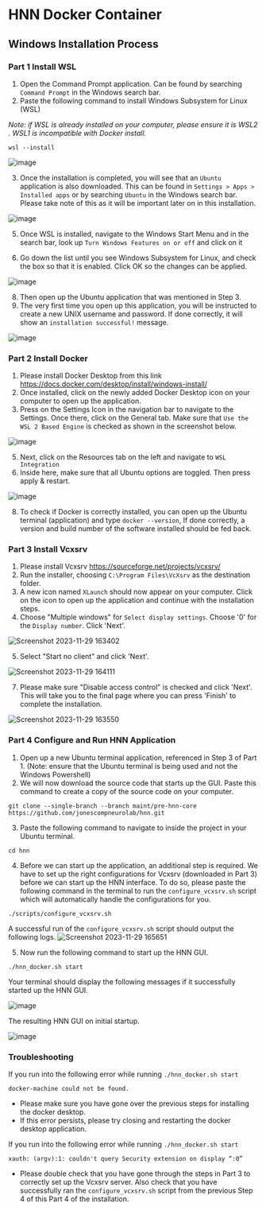 # HNN Docker Container

## Windows Installation Process

### Part 1 Install WSL
1. Open the Command Prompt application. Can be found by searching `Command Prompt` in the Windows search bar.
2. Paste the following command to install Windows Subsystem for Linux (WSL)

_Note: if WSL is already installed on your computer, please ensure it is WSL2 . WSL1 is incompatible with Docker install._
```
wsl --install
``` 
![image](https://github.com/jonescompneurolab/hnn/assets/34087669/f94c9ea6-1459-4082-8a01-af69d115368c)

3. Once the installation is completed, you will see that an `Ubuntu` application is also downloaded. This can be found in `Settings > Apps > Installed apps` or by searching `Ubuntu` in the Windows search bar. Please take note of this as it will be important later on in this installation.

![image](https://github.com/jonescompneurolab/hnn/assets/34087669/aa1635db-ccd7-4989-bdbd-7f89f5493225)

5. Once WSL is installed, navigate to the Windows Start Menu and in the search bar, look up `Turn Windows Features on or off` and click on it

6. Go down the list until you see Windows Subsystem for Linux, and check the box so that it is enabled. Click OK so the changes can be applied.
   
![image](https://github.com/jonescompneurolab/hnn/assets/34087669/d9c9580f-2082-4ac8-bdee-ca599e9b2da1)

8. Then open up the Ubuntu application that was mentioned in Step 3.
9. The very first time you open up this application, you will be instructed to create a new UNIX username and password. If done correctly, it will show an `installation successful!` message.
   
![image](https://github.com/jonescompneurolab/hnn/assets/34087669/d6e26399-804d-4780-a451-492c1ccdf81f)



### Part 2 Install Docker
1. Please install Docker Desktop from this link https://docs.docker.com/desktop/install/windows-install/
2. Once installed, click on the newly added Docker Desktop icon on your computer to open up the application.
3. Press on the Settings Icon in the navigation bar to navigate to the Settings. Once there, click on the General tab. Make sure that `Use the WSL 2 Based Engine` is checked as shown in the screenshot below.
   
![image](https://github.com/jonescompneurolab/hnn/assets/34087669/84d0078a-ba4f-478c-8af1-e7771ba896b3)

5. Next, click on the Resources tab on the left and navigate to `WSL Integration`
6. Inside here, make sure that all Ubuntu options are toggled. Then press apply & restart.
   
![image](https://github.com/jonescompneurolab/hnn/assets/34087669/d01a0c14-37b2-456a-b7d8-3ed3bdd5283c)

8. To check if Docker is correctly installed, you can open up the Ubuntu terminal (application) and type `docker --version`, If done correctly, a version and build number of the software installed should be fed back.


### Part 3 Install Vcxsrv
1. Please install Vcxsrv https://sourceforge.net/projects/vcxsrv/
2. Run the installer, choosing `C:\Program Files\VcXsrv` as the destination folder.
3. A new icon named `XLaunch` should now appear on your computer. Click on the icon to open up the application and continue with the installation steps.
4. Choose "Multiple windows" for `Select display settings`. Choose '0' for the `Display number`. Click 'Next'.

![Screenshot 2023-11-29 163402](https://github.com/jonescompneurolab/hnn/assets/34087669/89bcad1a-56fd-4026-a718-ea3c81b8554d)

5. Select "Start no client" and click 'Next'.

![Screenshot 2023-11-29 164111](https://github.com/jonescompneurolab/hnn/assets/34087669/57ba748c-6a05-424d-aa7b-8afcc7f9b917)

7. Please make sure "Disable access control" is checked and click 'Next'. This will take you to the final page where you can press 'Finish' to complete the installation.

![Screenshot 2023-11-29 163550](https://github.com/jonescompneurolab/hnn/assets/34087669/d4c7341b-1b00-4721-b49d-79b5dd081047)


### Part 4 Configure and Run HNN Application
1. Open up a new Ubuntu terminal application, referenced in Step 3 of Part 1. (Note: ensure that the Ubuntu terminal is being used and not the Windows Powershell)
2. We will now download the source code that starts up the GUI. Paste this command to create a copy of the source code on your computer.
```
git clone --single-branch --branch maint/pre-hnn-core https://github.com/jonescompneurolab/hnn.git
```
3. Paste the following command to navigate to inside the project in your Ubuntu terminal.
```
cd hnn
```
4. Before we can start up the application, an additional step is required. We have to set up the right configurations for Vcxsrv (downloaded in Part 3) before we can start up the HNN interface. To do so, please paste the following command in the terminal to run the `configure_vcxsrv.sh` script which will automatically handle the configurations for you.
```
./scripts/configure_vcxsrv.sh
``` 
A successful run of the `configure_vcxsrv.sh` script should output the following logs.
![Screenshot 2023-11-29 165651](https://github.com/jonescompneurolab/hnn/assets/34087669/5c41c8f5-2e4e-48c6-b32a-1de2cebdd7b9)

5. Now run the following command to start up the HNN GUI.
```
./hnn_docker.sh start
``` 

Your terminal should display the following messages if it successfully started up the HNN GUI.

![image](https://github.com/jonescompneurolab/hnn/assets/34087669/2e5942cb-100f-44cf-9c6f-fdee72576844)

The resulting HNN GUI on initial startup.

![image](https://github.com/jonescompneurolab/hnn/assets/34087669/cb6f404c-d6df-45ef-ab80-cf85e293bf8b)


### Troubleshooting
If you run into the following error while running `./hnn_docker.sh start`

`
docker-machine could not be found.
`
- Please make sure you have gone over the previous steps for installing the docker desktop.
- If this error persists, please try closing and restarting the docker desktop application.

If you run into the following error while running `./hnn_docker.sh start`

`
xauth: (argv):1: couldn't query Security extension on display “:0”
`
- Please double check that you have gone through the steps in Part 3 to correctly set up the Vcxsrv server. Also check that you have successfully ran the `configure_vcxsrv.sh` script from the previous Step 4 of this Part 4 of the installation.
